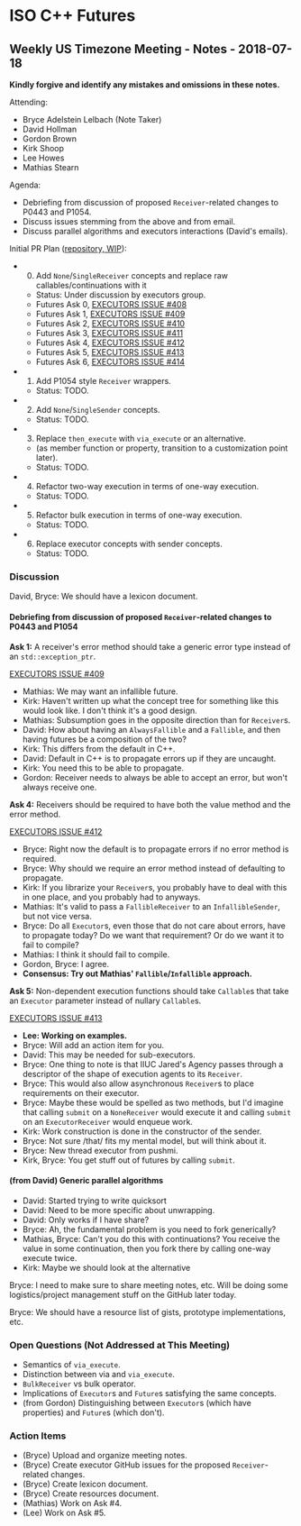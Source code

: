 ISO C++ Futures
===============

Weekly US Timezone Meeting - Notes - 2018-07-18
-----------------------------------------------

**Kindly forgive and identify any mistakes and omissions in these notes.**

Attending:
- Bryce Adelstein Lelbach (Note Taker)
- David Hollman
- Gordon Brown
- Kirk Shoop
- Lee Howes
- Mathias Stearn

Agenda:
- Debriefing from discussion of proposed `Receiver`-related changes to P0443 and P1054.
- Discuss issues stemming from the above and from email.
- Discuss parallel algorithms and executors interactions (David's emails).

Initial PR Plan ([repository, WIP](github.com/brycelelbach/executors)):
- 0) Add `None`/`SingleReceiver` concepts and replace raw callables/continuations with it
  - Status: Under discussion by executors group.
  - Futures Ask 0, [EXECUTORS ISSUE #408](https://github.com/executors/executors/issues/408)
  - Futures Ask 1, [EXECUTORS ISSUE #409](https://github.com/executors/executors/issues/409)
  - Futures Ask 2, [EXECUTORS ISSUE #410](https://github.com/executors/executors/issues/410)
  - Futures Ask 3, [EXECUTORS ISSUE #411](https://github.com/executors/executors/issues/411)
  - Futures Ask 4, [EXECUTORS ISSUE #412](https://github.com/executors/executors/issues/412)
  - Futures Ask 5, [EXECUTORS ISSUE #413](https://github.com/executors/executors/issues/413)
  - Futures Ask 6, [EXECUTORS ISSUE #414](https://github.com/executors/executors/issues/414)
- 1) Add P1054 style `Receiver` wrappers.
  - Status: TODO.
- 2) Add `None`/`SingleSender` concepts.
  - Status: TODO.
- 3) Replace `then_execute` with `via_execute` or an alternative.
  - (as member function or property, transition to a customization point later).
  - Status: TODO.
- 4) Refactor two-way execution in terms of one-way execution.
  - Status: TODO.
- 5) Refactor bulk execution in terms of one-way execution.
  - Status: TODO.
- 6) Replace executor concepts with sender concepts.
  - Status: TODO.

### Discussion

David, Bryce: We should have a lexicon document.

#### Debriefing from discussion of proposed `Receiver`-related changes to P0443 and P1054

**Ask 1:** A receiver's error method should take a generic error type instead of an `std::exception_ptr`.

[EXECUTORS ISSUE #409](https://github.com/executors/executors/issues/409)

- Mathias: We may want an infallible future.
- Kirk: Haven't written up what the concept tree for something like this would look like. I don't think it's a good design.
- Mathias: Subsumption goes in the opposite direction than for `Receiver`s.
- David: How about having an `AlwaysFallible` and a `Fallible`, and then having futures be a composition of the two?
- Kirk: This differs from the default in C++.
- David: Default in C++ is to propagate errors up if they are uncaught.
- Kirk: You need this to be able to propagate.
- Gordon: Receiver needs to always be able to accept an error, but won't always receive one.


**Ask 4:** Receivers should be required to have both the value method and the error method.

[EXECUTORS ISSUE #412](https://github.com/executors/executors/issues/412)

- Bryce: Right now the default is to propagate errors if no error method is required.
- Bryce: Why should we require an error method instead of defaulting to propagate.
- Kirk: If you librarize your `Receiver`s, you probably have to deal with this in one place, and you probably had to anyways.
- Mathias: It's valid to pass a `FallibleReceiver` to an `InfallibleSender`, but not vice versa.
- Bryce: Do all `Executor`s, even those that do not care about errors, have to propagate today? Do we want that requirement? Or do we want it to fail to compile?
- Mathias: I think it should fail to compile.
- Gordon, Bryce: I agree.
- **Consensus: Try out Mathias' `Fallible`/`Infallible` approach.**


**Ask 5:** Non-dependent execution functions should take `Callable`s that take an `Executor` parameter instead of nullary `Callable`s.

[EXECUTORS ISSUE #413](https://github.com/executors/executors/issues/413)

- **Lee: Working on examples.**
- Bryce: Will add an action item for you.
- David: This may be needed for sub-executors.
- Bryce: One thing to note is that IIUC Jared's Agency passes through a descriptor of the shape of execution agents to its `Receiver`.
- Bryce: This would also allow asynchronous `Receiver`s to place requirements on their executor.
- Bryce: Maybe these would be spelled as two methods, but I'd imagine that calling `submit` on a `NoneReceiver` would execute it and calling `submit` on an `ExecutorReceiver` would enqueue work.
- Kirk: Work construction is done in the constructor of the sender.
- Bryce: Not sure /that/ fits my mental model, but will think about it.
- Bryce: New thread executor from pushmi.
- Kirk, Bryce: You get stuff out of futures by calling `submit`.

#### (from David) Generic parallel algorithms

- David: Started trying to write quicksort
- David: Need to be more specific about unwrapping.
- David: Only works if I have share?
- Bryce: Ah, the fundamental problem is you need to fork generically?
- Mathias, Bryce: Can't you do this with continuations? You receive the value in some continuation, then you fork there by calling one-way execute twice.
- Kirk: Maybe we should look at the alternative

Bryce: I need to make sure to share meeting notes, etc. Will be doing some logistics/project management stuff on the GitHub later today.

Bryce: We should have a resource list of gists, prototype implementations, etc.

### Open Questions (Not Addressed at This Meeting)

- Semantics of `via_execute`.
- Distinction between via and `via_execute`.
- `BulkReceiver` vs bulk operator.
- Implications of `Executor`s and `Future`s satisfying the same concepts.
- (from Gordon) Distinguishing between `Executor`s (which have properties) and `Future`s (which don't).

### Action Items

- (Bryce) Upload and organize meeting notes.
- (Bryce) Create executor GitHub issues for the proposed `Receiver`-related changes.
- (Bryce) Create lexicon document.
- (Bryce) Create resources document.
- (Mathias) Work on Ask #4.
- (Lee) Work on Ask #5.


